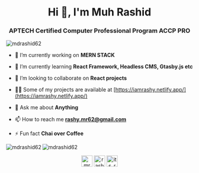 <h1 align="center">Hi 👋, I'm Muh Rashid</h1>
<h3 align="center">APTECH Certified Computer Professional Program ACCP PRO</h3>

<p align="left"> <img src="https://komarev.com/ghpvc/?username=mdrashid62" alt="mdrashid62" /> </p>

- 🔭 I’m currently working on **MERN STACK**

- 🌱 I’m currently learning **React Framework, Headless CMS, Gtasby.js etc**

- 👯 I’m looking to collaborate on **React projects**

- 👨‍💻 Some of my projects are available at [https://iamrashy.netlify.app/](https://iamrashy.netlify.app/)

- 💬 Ask me about **Anything**

- 📫 How to reach me **rashy.mr62@gmail.com**

- ⚡ Fun fact **Chai over Coffee**

<p align="left"></p><img align="left" src="https://github-readme-stats.vercel.app/api/top-langs/?username=mdrashid62&layout=compact&hide=html" alt="mdrashid62" />

<img align="center" src="https://github-readme-stats.vercel.app/api?username=mdrashid62&show_icons=true" alt="mdrashid62" />

<p align="center">
<a href="https://twitter.com/mr62rashy" target="blank"><img align="center" src="https://cdn.jsdelivr.net/npm/simple-icons@3.0.1/icons/twitter.svg" alt="mr62rashy" height="30" width="30" /></a>
<a href="https://fb.com/rashy.mr62" target="blank"><img align="center" src="https://cdn.jsdelivr.net/npm/simple-icons@3.0.1/icons/facebook.svg" alt="rashy.mr62" height="30" width="30" /></a>
<a href="https://instagram.com/its_rashy" target="blank"><img align="center" src="https://cdn.jsdelivr.net/npm/simple-icons@3.0.1/icons/instagram.svg" alt="its_rashy" height="30" width="30" /></a>
</p>
